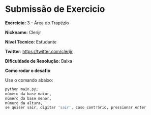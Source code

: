 # Submissão de Exercicio

**Exercicio:** 3 - Área do Trapézio

**Nickname:** Clerijr

**Nível Técnico:** Estudante

**Twitter**: https://twitter.com/clerijr

**Dificuldade de Resolução:** Baixa

**Como rodar o desafio**: 

Use o comando abaixo: 
```bash
python main.py;
número da base maior,
número da base menor,
número da altura,
se quiser sair, digitar 'sair', caso contrário, pressionar enter
```
